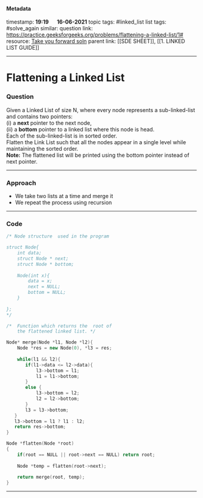 #### Metadata

timestamp: **19:19**  &emsp;  **16-06-2021**
topic tags: #linked_list 
list tags: #solve_again 
similar:
question link: https://practice.geeksforgeeks.org/problems/flattening-a-linked-list/1#
resource: [Take you forward soln](https://www.youtube.com/watch?v=ysytSSXpAI0&list=PLgUwDviBIf0p4ozDR_kJJkONnb1wdx2Ma&index=38)
parent link: [[SDE SHEET]], [[1. LINKED LIST GUIDE]]

---

# Flattening a Linked List

### Question

Given a Linked List of size N, where every node represents a sub-linked-list and contains two pointers:  
(i) a **next** pointer to the next node,  
(ii) a **bottom** pointer to a linked list where this node is head.  
Each of the sub-linked-list is in sorted order.  
Flatten the Link List such that all the nodes appear in a single level while maintaining the sorted order.   
**Note:** The flattened list will be printed using the bottom pointer instead of next pointer.

---


### Approach

- We take two lists at a time and merge it 
- We repeat the process using recursion


---


### Code

``` cpp
/* Node structure  used in the program

struct Node{
	int data;
	struct Node * next;
	struct Node * bottom;
	
	Node(int x){
	    data = x;
	    next = NULL;
	    bottom = NULL;
	}
	
};
*/

/*  Function which returns the  root of 
    the flattened linked list. */

Node* merge(Node *l1, Node *l2){
    Node *res = new Node(0), *l3 = res;
    
    while(l1 && l2){
       if(l1->data <= l2->data){
           l3->bottom = l1;
           l1 = l1->bottom;
       }
       else {
           l3->bottom = l2;
           l2 = l2->bottom;
       }
       l3 = l3->bottom;
   }
   l3->bottom = l1 ? l1 : l2;
   return res->bottom;
}

Node *flatten(Node *root)
{
    if(root == NULL || root->next == NULL) return root;
    
    Node *temp = flatten(root->next);
    
    return merge(root, temp);
}

```

---



